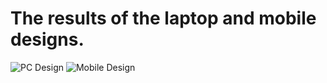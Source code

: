 # The results of the laptop and mobile designs.
![PC Design](output/pcDesignHover.png)
![Mobile Design](output/mobileDesign.png)

